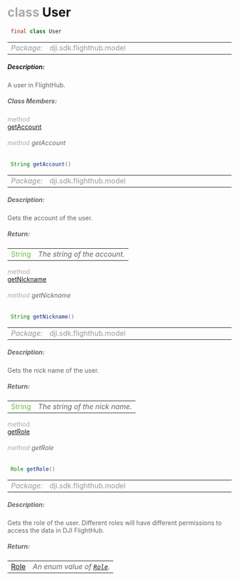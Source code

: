 <div class="article"><h1 ><font color="#AAA">class </font>User</h1></div>

~~~java
 final class User 
~~~

<html><table class="table-supportedby"><tr valign="top"><td width=15%><font color="#999"><i>Package:</i></td><td width=85%><font color="#999">dji.sdk.flighthub.model</td></tr></table></html>



##### Description:



<font color="#666">A user in FlightHub.



##### Class Members:

<div class="api-row" id="djiflighthubmanager_djiflighthubuser_account"><div class="api-col left"></div><div class="api-col middle" style="color:#AAA">method</div><div class="api-col right"><a class="trigger" href="#djiflighthubmanager_djiflighthubuser_account_inline">getAccount</a></div></div><div class="inline-doc" id="djiflighthubmanager_djiflighthubuser_account_inline"

><div class="article"><h6 ><font color="#AAA">method </font>getAccount</h6></div>

~~~java
 String getAccount() 
~~~

<html><table class="table-supportedby"><tr valign="top"><td width=15%><font color="#999"><i>Package:</i></td><td width=85%><font color="#999">dji.sdk.flighthub.model</td></tr></table></html>



##### Description:



<font color="#666">Gets the account of the user.



##### Return:

<html><table class="table-inline-parameters"><tr valign="top"><td><font color="#70BF41">String</td><td><font color="#666"><i>The string of the account.</i></td></tr></table></html></div>

<div class="api-row" id="djiflighthubmanager_djiflighthubuser_nickname"><div class="api-col left"></div><div class="api-col middle" style="color:#AAA">method</div><div class="api-col right"><a class="trigger" href="#djiflighthubmanager_djiflighthubuser_nickname_inline">getNickname</a></div></div><div class="inline-doc" id="djiflighthubmanager_djiflighthubuser_nickname_inline"

><div class="article"><h6 ><font color="#AAA">method </font>getNickname</h6></div>

~~~java
 String getNickname() 
~~~

<html><table class="table-supportedby"><tr valign="top"><td width=15%><font color="#999"><i>Package:</i></td><td width=85%><font color="#999">dji.sdk.flighthub.model</td></tr></table></html>



##### Description:



<font color="#666">Gets the nick name of the user.



##### Return:

<html><table class="table-inline-parameters"><tr valign="top"><td><font color="#70BF41">String</td><td><font color="#666"><i>The string of the nick name.</i></td></tr></table></html></div>

<div class="api-row" id="djiflighthubmanager_djiflighthubuser_role"><div class="api-col left"></div><div class="api-col middle" style="color:#AAA">method</div><div class="api-col right"><a class="trigger" href="#djiflighthubmanager_djiflighthubuser_role_inline">getRole</a></div></div><div class="inline-doc" id="djiflighthubmanager_djiflighthubuser_role_inline"

><div class="article"><h6 ><font color="#AAA">method </font>getRole</h6></div>

~~~java
 Role getRole() 
~~~

<html><table class="table-supportedby"><tr valign="top"><td width=15%><font color="#999"><i>Package:</i></td><td width=85%><font color="#999">dji.sdk.flighthub.model</td></tr></table></html>



##### Description:



<font color="#666">Gets the role of the user. Different roles will have different permissions to access the  data in DJI FlightHub.



##### Return:

<html><table class="table-inline-parameters"><tr valign="top"><td><font color="#70BF41"><a href="/Components/FlightHubManager/DJIFlightHubManager.html#djiflighthubmanager_djiflighthubrole">Role</a></td><td><font color="#666"><i>An enum value of <code><a href="/Components/FlightHubManager/DJIFlightHubManager.html#djiflighthubmanager_djiflighthubrole">Role</a></code>.</i></td></tr></table></html></div>


